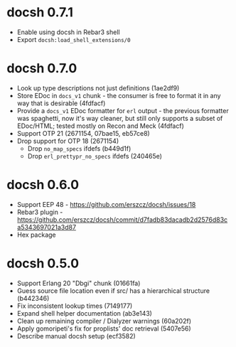 # docsh 0.7.1

- Enable using docsh in Rebar3 shell
- Export `docsh:load_shell_extensions/0`


# docsh 0.7.0

- Look up type descriptions not just definitions (1ae2df9)
- Store EDoc in `docs_v1` chunk - the consumer is free to format it in any
  way that is desirable (4fdfacf)
- Provide a `docs_v1` EDoc formatter for `erl` output - the previous
  formatter was spaghetti, now it's way cleaner,
  but still only supports a subset of EDoc/HTML;
  tested mostly on Recon and Meck (4fdfacf)
- Support OTP 21 (2671154, 07bae15, eb57ce8)
- Drop support for OTP 18 (2671154)
  * Drop `no_map_specs` ifdefs (b449d1f)
  * Drop `erl_prettypr_no_specs` ifdefs (240465e)


# docsh 0.6.0

- Support EEP 48 - https://github.com/erszcz/docsh/issues/18
- Rebar3 plugin - https://github.com/erszcz/docsh/commit/d7fadb83dacadb2d2576d83ca5343697021a3d87
- Hex package


# docsh 0.5.0

- Support Erlang 20 "Dbgi" chunk (01661fa)
- Guess source file location even if src/ has a hierarchical structure (b442346)
- Fix inconsistent lookup times (7149177)
- Expand shell helper documentation (ab3e143)
- Clean up remaining compiler / Dialyzer warnings (60a202f)
- Apply gomoripeti's fix for proplists' doc retrieval (5407e56)
- Describe manual docsh setup (ecf3582)
